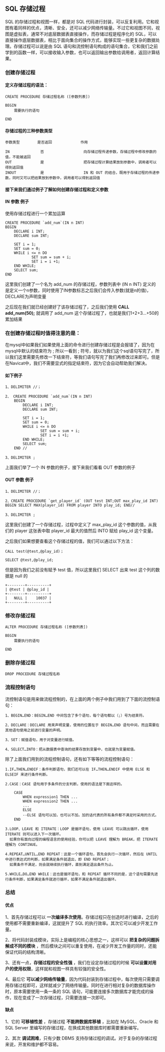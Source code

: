 ## SQL 存储过程

SQL 的存储过程和视图一样，都是对 SQL 代码进行封装，可以反复利用。它和视图有着同样的优点，清晰、安全，还可以减少网络传输量。不过它和视图不同，视图是虚拟表，通常不对底层数据表直接操作，而存储过程是程序化的 SQL，可以直接操作底层数据表，相比于面向集合的操作方式，能够实现一些更复杂的数据处理。存储过程可以说是由 SQL 语句和流控制语句构成的语句集合，它和我们之前学到的函数一样，可以接收输入参数，也可以返回输出参数给调用者，返回计算结果。


### 创建存储过程

#### 定义存储过程的语法：

    CREATE PROCEDURE 存储过程名称 ([参数列表])

    BEGIN
        需要执行的语句

    END


#### 存储过程的三种参数类型

    参数类型        是否返回             作用

    IN              否                  向存储过程传递参数，存储过程中修改参数的值，不能被返回
    OUT             是                  把存储过程计算结果放到参数中，调用者可以得到返回值
    INOUT           是                  IN 和 OUT 的结合，既用于存储过程的传递参数，同时又可以把结果放到参数中，调用者可以得到返回值



#### 接下来我们通过例子了解如何创建存储过程和定义参数



#### IN 参数 例子

使用存储过程进行一个累加运算

    CREATE PROCEDURE `add_num`(IN n INT)
    BEGIN
        DECLARE i INT;
        DECLARE sum INT;
        
        SET i = 1;
        SET sum = 0;
        WHILE i <= n DO
                SET sum = sum + i;
                SET i = i +1;
        END WHILE;
        SELECT sum;
    END


这里我们创建了一个名为 add_num 的存储过程，参数列表中 (IN n INT) 定义的是定义一个n参数，同时使用了IN参数标志之后我们会传入参数(就是n的值)，DECLARE为声明变量

之后现在我们就已经创建好了该存储过程了，之后我们使用 __CALL add_num(50);__ 就调用了 add_num 这个存储过程了，也就是我们1+2+3...+50的累加结果

### 在创建存储过程时值得注意的是： 

在mysql中如果我们如果使用上面的命令进行创建存储过程是会报错了，因为在mysql中默认的结束符为 ; 所以一看到 ; 符号，就以为我们这个sql语句写完了，所以我们这里需要先修改一下结束符，等我们语句写完了我们再修改过来即可。但是在Navicat中，我们不需要显式的指定结束符，因为它会自动帮助我们解决。


#### 如下例子

    1、DELIMITER //；

    2、 CREATE PROCEDURE `add_num`(IN n INT)
        BEGIN
            DECLARE i INT;
            DECLARE sum INT;
            
            SET i = 1;
            SET sum = 0;
            WHILE i <= n DO
                    SET sum = sum + i;
                    SET i = i +1;
            END WHILE;
            SELECT sum;
        END //

    3、DELIMITER ; 



上面我们举了一个 IN 参数的例子，接下来我们看看 OUT 参数的例子

#### OUT 参数 例子

    1、DELIMITER //；

    2、CREATE PROCEDURE `get_player_id` (OUT test INT;OUT max_play_id INT) BEGIN SELECT MAX(player_id) FROM player INTO play_id; END//

    3、DELIMITER ; 

这里我们创建了一个存储过程，过程中定义了 max_play_id 这个参数的值，从我们的 player 这张表中取 player_id 最大的值然后 INTO 赋给 play_id 这个变量。

之后我们如果想要查看这个存储过程的值，我们可以通过以下方法：
    
    CALL test(@test,@play_id)；

    SELECT @test,@play_id;

但是因为我们之前没有赋予 test 值，所以这里我们 SELECT 出来 test 这个列的数据是 null 的

    +--------+----------+
    | @test | @play_id |
    +--------+----------+
    |   NULL |    10037 |
    +--------+----------+


### 修改存储过程

    ALTER PROCEDURE 存储过程名称 ([参数列表])

    BEGIN
        需要执行的语句

    END

### 删除存储过程


    DROP PROCEDURE 存储过程名称



###  流程控制语句

流控制语句是用来做流程控制的，在上面的两个例子中我们用到了下面的流控制语句：

    1、BEGIN…END：BEGIN…END 中间包含了多个语句，每个语句都以（;）号为结束符。

    2、DECLARE：DECLARE 用来声明变量，使用的位置在于 BEGIN…END 语句中间，而且需要在其他语句使用之前进行变量的声明。

    3、SET：赋值语句，用于对变量进行赋值。

    4、SELECT…INTO：把从数据表中查询的结果存放到变量中，也就是为变量赋值。

除了上面我们用到的流程控制语句，还有如下等等的流程控制语句：

    1.IF…THEN…ENDIF：条件判断语句，我们还可以在 IF…THEN…ENDIF 中使用 ELSE 和 ELSEIF 来进行条件判断。

    2.CASE：CASE 语句用于多条件的分支判断，使用的语法是下面这样的。

        CASE 
            WHEN expression1 THEN ...
            WHEN expression2 THEN ...
            ...
            ELSE 
            --ELSE 语句可以加，也可以不加。加的话代表的所有条件都不满足时采用的方式。
        END

    3.LOOP、LEAVE 和 ITERATE：LOOP 是循环语句，使用 LEAVE 可以跳出循环，使用 ITERATE 则可以进入下一次循环。
      如果你有面向过程的编程语言的使用经验，你可以把 LEAVE 理解为 BREAK，把 ITERATE 理解为 CONTINUE。

    4.REPEAT…UNTIL…END REPEAT：这是一个循环语句，首先会执行一次循环，然后在 UNTIL 中进行表达式的判断，如果满足条件就退出，即 END REPEAT；
      如果条件不满足，则会就继续执行循环，直到满足退出条件为止。

    5.WHILE…DO…END WHILE：这也是循环语句，和 REPEAT 循环不同的是，这个语句需要先进行条件判断，如果满足条件就进行循环，如果不满足条件就退出循环。



### 总结

#### 优点

1、首先存储过程可以 __一次编译多次使用__。存储过程只在创造时进行编译，之后的使用都不需要重新编译，这就提升了 SQL 的执行效率。其次它可以减少开发工作量。

2、将代码封装成模块，实际上是编程的核心思想之一，这样可以 __把复杂的问题拆解成不同的模块__ ，然后模块之间可以重复使用，在减少开发工作量的同时，还能保证代码的结构清晰。

3、还有一点，__存储过程的安全性强__ ，我们在设定存储过程的时候 __可以设置对用户的使用权限__，这样就和视图一样具有较强的安全性。

4、最后它 __可以减少网络传输量__，因为代码封装到存储过程中，每次使用只需要调用存储过程即可，这样就减少了网络传输量。同时在进行相对复杂的数据库操作时，原本需要使用一条一条的 SQL 语句，可能要连接多次数据库才能完成的操作，现在变成了一次存储过程，只需要连接一次即可。


#### 缺点

1、它的 __可移植性差__ ，存储过程 __不能跨数据库移植__ ，比如在 MySQL、Oracle 和 SQL Server 里编写的存储过程，在换成其他数据库时都需要重新编写。

2、其次 __调试困难__，只有少数 DBMS 支持存储过程的调试。对于复杂的存储过程来说，开发和维护都不容易。


